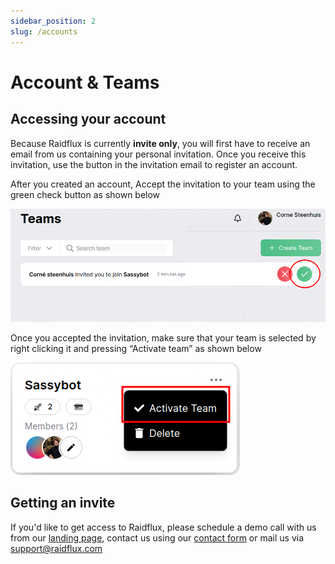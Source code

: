 ```yaml
---
sidebar_position: 2
slug: /accounts
---
```


# Account & Teams

## Accessing your account
Because Raidflux is currently **invite only**, you will first have to receive an email from us containing your personal invitation. Once you receive this invitation, use the button in the invitation email to register an account.


After you created an account, Accept the invitation to your team using the green check button as shown below

![accept team invite](./assets/accept-team-invite.png)

Once you accepted the invitation, make sure that your team is selected by right clicking it and pressing “Activate team” as shown below

![activate team](./assets/activate-team.png)


## Getting an invite
If you'd like to get access to Raidflux, please schedule a demo call with us from our [landing page](https://raidflux.com), contact us using our [contact form](https://raidflux.com/contact) or mail us via support@raidflux.com
